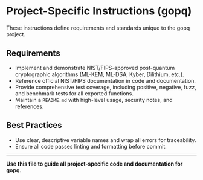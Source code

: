 # Project-Specific Instructions (gopq)

These instructions define requirements and standards unique to the gopq project.

## Requirements
- Implement and demonstrate NIST/FIPS-approved post-quantum cryptographic algorithms (ML-KEM, ML-DSA, Kyber, Dilithium, etc.).
- Reference official NIST/FIPS documentation in code and documentation.
- Provide comprehensive test coverage, including positive, negative, fuzz, and benchmark tests for all exported functions.
- Maintain a `README.md` with high-level usage, security notes, and references.

## Best Practices
- Use clear, descriptive variable names and wrap all errors for traceability.
- Ensure all code passes linting and formatting before commit.

---

**Use this file to guide all project-specific code and documentation for gopq.**

